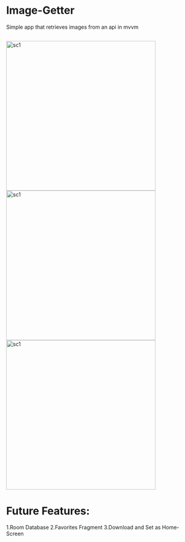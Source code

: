 # Image-Getter
Simple app that retrieves images from an api in mvvm

##

<p float="left">

<img height="400" alt="sc1" src="https://user-images.githubusercontent.com/78055596/194418871-ba7295a0-84d9-498d-b4cb-7df27657f9be.jpg">
<img height="400" alt="sc1" src="https://user-images.githubusercontent.com/78055596/194418982-e8e0ce61-33cf-4790-9f00-4464866e177a.jpg">
<img height="400" alt="sc1" src="https://user-images.githubusercontent.com/78055596/194419307-fdfd8258-e4f0-4155-89ee-65d8972bfe80.jpg">  

##

  # Future Features:
  1.Room Database
  2.Favorites Fragment
  3.Download and Set as Home-Screen
